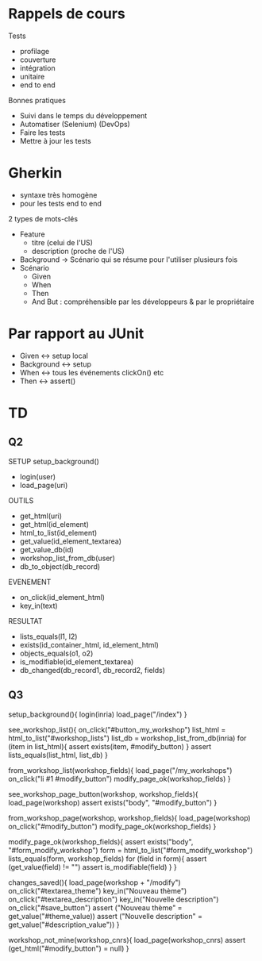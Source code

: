 # Rappels de cours
Tests
- profilage
- couverture
- intégration
- unitaire
- end to end

Bonnes pratiques
- Suivi dans le temps du développement
- Automatiser (Selenium) (DevOps)
- Faire les tests
- Mettre à jour les tests

# Gherkin
- syntaxe très homogène
- pour les tests end to end

2 types de mots-clés
- Feature
	- titre (celui de l'US)
	- description (proche de l'US)
- Background -> Scénario qui se résume pour l'utiliser plusieurs fois
- Scénario
	- Given 
	- When
	- Then 
	- And
But : compréhensible par les développeurs & par le propriétaire

# Par rapport au JUnit
- Given <-> setup local
- Background <-> setup
- When <-> tous les événements clickOn() etc
- Then <-> assert()

# TD
## Q2
SETUP setup_background()
- login(user)
- load_page(uri)

OUTILS
- get_html(uri)
- get_html(id_element)
- html_to_list(id_element)
- get_value(id_element_textarea)
- get_value_db(id)
- workshop_list_from_db(user)
- db_to_object(db_record)

EVENEMENT
- on_click(id_element_html)
- key_in(text)

RESULTAT
- lists_equals(l1, l2)
- exists(id_container_html, id_element_html)
- objects_equals(o1, o2)
- is_modifiable(id_element_textarea)
- db_changed(db_record1, db_record2, fields)

## Q3
setup_background(){
	login(inria)
    load_page("/index")
}

see_workshop_list(){
    on_click("#button_my_workshop")
    list_html = html_to_list("#workshop_lists")
    list_db = workshop_list_from_db(inria)
    for (item in list_html){
        assert exists(item, #modify_button)
    }
    assert lists_equals(list_html, list_db)
}

from_workshop_list(workshop_fields){
    load_page("/my_workshops")
    on_click("li #1 #modify_button")
    modify_page_ok(workshop_fields)
}

see_workshop_page_button(workshop, workshop_fields){
    load_page(workshop)
    assert exists("body", "#modify_button")
}

from_workshop_page(workshop, workshop_fields){
    load_page(workshop)
    on_click("#modify_button")
    modify_page_ok(workshop_fields)
}

modify_page_ok(workshop_fields){
    assert exists("body", "#form_modify_workshop")
    form = html_to_list("#form_modify_workshop")
    lists_equals(form, workshop_fields)
    for (field in form){
        assert (get_value(field) != "")
        assert is_modifiable(field)
    }
}

changes_saved(){
    load_page(workshop + "/modify")
    on_click("#textarea_theme")
    key_in("Nouveau thème")
    on_click("#textarea_description")
    key_in("Nouvelle description")
    on_click("#save_button")
    assert ("Nouveau thème" = get_value("#theme_value))
    assert ("Nouvelle description" = get_value("#description_value"))
}

workshop_not_mine(workshop_cnrs){
    load_page(workshop_cnrs)
    assert (get_html("#modify_button") = null)
}
